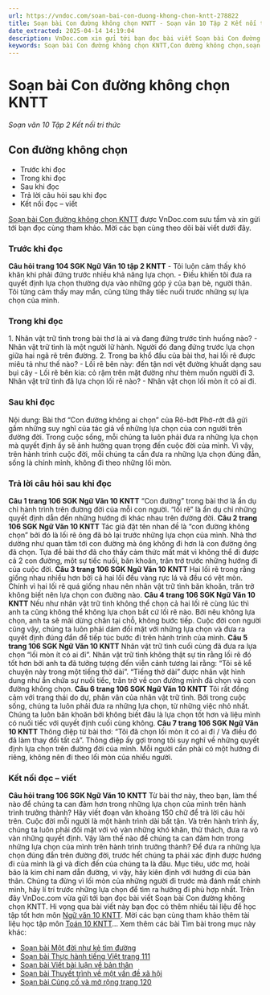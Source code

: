 ```yaml
---
url: https://vndoc.com/soan-bai-con-duong-khong-chon-kntt-278822
title: Soạn bài Con đường không chọn KNTT - Soạn văn 10 Tập 2 Kết nối tri thức - VnDoc.com
date_extracted: 2025-04-14 14:19:04
description: VnDoc.com xin gửi tới bạn đọc bài viết Soạn bài Con đường không chọn KNTT. Mời bạn đọc cùng tham khảo chi tiết.
keywords: Soạn bài Con đường không chọn KNTT,Con đường không chọn,soạn Con đường không chọn,soạn văn Con đường không chọn,soạn văn 10,ngữ văn 10 KNTT,văn 10
---
```


# Soạn bài Con đường không chọn KNTT
 _Soạn văn 10 Tập 2 Kết nối tri thức_
## Con đường không chọn
  * Trước khi đọc
  * Trong khi đọc
  * Sau khi đọc
  * Trả lời câu hỏi sau khi đọc
  * Kết nối đọc – viết

[Soạn bài Con đường không chọn KNTT](<https://vndoc.com/soan-bai-con-duong-khong-chon-kntt-278822>) được VnDoc.com sưu tầm và xin gửi tới bạn đọc cùng tham khảo. Mời các bạn cùng theo dõi bài viết dưới đây.
### Trước khi đọc
**Câu hỏi trang 104 SGK Ngữ Văn 10 tập 2 KNTT**
\- Tôi luôn cảm thấy khó khăn khi phải đứng trước nhiều khả năng lựa chọn.
\- Điều khiến tôi đưa ra quyết định lựa chọn thường dựa vào những góp ý của bạn bè, người thân. Tôi từng cảm thấy may mắn, cũng từng thấy tiếc nuối trước những sự lựa chọn của mình.
### Trong khi đọc
1\. Nhân vật trữ tình trong bài thơ là ai và đang đứng trước tình huống nào?
\- Nhân vật trữ tình là một người lữ hành. Người đó đang đứng trước lựa chọn giữa hai ngã rẽ trên đường.
2\. Trong ba khổ đầu của bài thơ, hai lối rẽ được miêu tả như thế nào?
\- Lối rẽ bên này: đến tận nơi vệt đường khuất dạng sau bụi cây
\- Lối rẽ bên kia: cỏ rậm trên mặt đường như thèm muốn người đi
3\. Nhân vật trữ tình đã lựa chọn lối rẽ nào?
\- Nhân vật chọn lối mòn ít có ai đi.
### Sau khi đọc
Nội dung: Bài thơ “Con đường không ai chọn” của Rô-bớt Phờ-rớt đã gửi gắm những suy nghĩ của tác giả về những lựa chọn của con người trên đường đời. Trong cuộc sống, mỗi chúng ta luôn phải đưa ra những lựa chọn mà quyết định ấy sẽ ảnh hưởng quan trọng đến cuộc đời của mình. Vì vậy, trên hành trình cuộc đời, mỗi chúng ta cần đưa ra những lựa chọn đúng đắn, sống là chính mình, không đi theo những lối mòn.
### Trả lời câu hỏi sau khi đọc
**Câu 1 trang 106 SGK Ngữ Văn 10 KNTT**
“Con đường” trong bài thơ là ẩn dụ chỉ hành trình trên đường đời của mỗi con người.
“lối rẽ” là ẩn dụ chỉ những quyết định dẫn đến những hướng đi khác nhau trên đường đời.
**Câu 2 trang 106 SGK Ngữ Văn 10 KNTT**
Tác giả đặt tên nhan đề là “con đường không chọn” bởi đó là lối rẽ ông đã bỏ lại trước những lựa chọn của mình. Nhà thơ dường như quan tâm tới con đường mà ông không đi hơn là con đường ông đã chọn. Tựa đề bài thơ đã cho thấy cảm thức mất mát vì không thể đi được cả 2 con đường, một sự tiếc nuối, băn khoăn, trăn trở trước những hướng đi của cuộc đời.
**Câu 3 trang 106 SGK Ngữ Văn 10 KNTT**
Hai lối rẽ trong rằng giống nhau nhiều hơn bởi cả hai lối đều vàng rực lá và đều có vệt mòn. Chính vì hai lối rẽ quá giống nhau nên nhân vật trữ tình băn khoăn, trăn trở không biết nên lựa chọn con đường nào.
**Câu 4 trang 106 SGK Ngữ Văn 10 KNTT**
Nếu như nhân vật trữ tình không thể chọn cả hai lối rẽ cùng lúc thì anh ta cũng không thể không lựa chọn bất cứ lối rẽ nào. Bởi nêu không lựa chọn, anh ta sẽ mãi dừng chân tại chỗ, không bước tiếp. Cuộc đời con người cũng vậy, chúng ta luôn phải dám đối mặt với những lựa chọn và đưa ra quyết định đúng đắn để tiếp túc bước đi trên hành trình của mình.
**Câu 5 trang 106 SGK Ngữ Văn 10 KNTT**
Nhân vật trữ tình cuối cùng đã đưa ra lựa chọn “lối mòn ít có ai đi”. Nhân vật trữ tình không thật sự tin rằng lối rẽ đó tốt hơn bởi anh ta đã tưởng tượng đến viễn cảnh tương lai rằng: “Tôi sẽ kể chuyện này trong một tiếng thở dài”. “Tiếng thở dài” được nhân vật hình dung như ẩn chứa sự nuối tiếc, trăn trở về con đường mình đã chọn và con đường không chọn.
**Câu 6 trang 106 SGK Ngữ Văn 10 KNTT**
Tôi rất đồng cảm với trạng thái do dự, phân vân của nhân vật trữ tình. Bới trong cuộc sống, chúng ta luôn phải đưa ra những lựa chọn, từ những việc nhỏ nhất. Chúng ta luôn băn khoăn bởi không biết đâu là lựa chọn tốt hơn và liệu mình có nuối tiếc với quyết định cuối cùng không.
**Câu 7 trang 106 SGK Ngữ Văn 10 KNTT**
Thông điệp từ bài thơ: “Tôi đã chọn lối mòn ít có ai đi / Và điều đó đã làm thay đổi tất cả”. Thông điệp ấy gợi trong tôi suy nghĩ về những quyết định lựa chọn trên đường đời của mình. Mỗi người cần phải có một hướng đi riêng, không nên đi theo lối mòn của nhiều người.
### Kết nối đọc – viết
**Câu hỏi trang 106 SGK Ngữ Văn 10 KNTT**
Từ bài thơ này, theo bạn, làm thế nào để chúng ta can đảm hơn trong những lựa chọn của mình trên hành trình trưởng thành? Hãy viết đoạn văn khoảng 150 chữ để trả lời câu hỏi trên.
Cuộc đời mỗi người là một hành trình dài bất tận. Và trên hành trình ấy, chúng ta luôn phải đối mặt với vô vàn những khó khăn, thử thách, đưa ra vô vàn những quyết định. Vậy làm thế nào để chúng ta can đảm hơn trong những lựa chọn của mình trên hành trình trưởng thành? Để đưa ra những lựa chọn đúng đắn trên đường đời, trước hết chúng ta phải xác định được hướng đi của mình là gì và đích đến của chúng ta là đâu. Mục tiêu, ước mơ, hoài bão là kim chỉ nam dẫn đường, vì vậy, hãy kiên định với hướng đi của bản thân. Chúng ta đừng vì lối mòn của những người đi trước mà đánh mất chính mình, hãy lí trí trước những lựa chọn để tìm ra hướng đi phù hợp nhất.
Trên đây VnDoc.com vừa gửi tới bạn đọc bài viết Soạn bài Con đường không chọn KNTT. Hi vọng qua bài viết này bạn đọc có thêm nhiều tài liệu để học tập tốt hơn môn [Ngữ văn 10 KNTT](<https://vndoc.com/ngu-van-10-ket-noi-tri-thuc-tap2>). Mời các bạn cùng tham khảo thêm tài liệu học tập môn [Toán 10 KNTT](<https://vndoc.com/toan-10-ket-noi-tri-thuc-tap2>)...
Xem thêm các bài Tìm bài trong mục này khác:
  * [Soạn bài Một đời như kẻ tìm đường](</soan-bai-mot-doi-nhu-ke-tim-duong-kntt-278823>)
  * [Soạn bài Thực hành tiếng Việt trang 111](</soan-bai-thuc-hanh-tieng-viet-trang-111-kntt-278828>)
  * [Soạn bài Viết bài luận về bản thân](</soan-bai-viet-bai-luan-ve-ban-than-kntt-278831>)
  * [Soạn bài Thuyết trình về một vấn đề xã hội](</soan-bai-thuyet-trinh-ve-mot-van-de-xa-hoi-kntt-278833>)
  * [Soạn bài Củng cố và mở rộng trang 120](</soan-bai-cung-co-va-mo-rong-trang-120-kntt-278837>)

